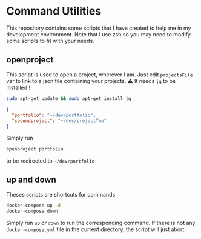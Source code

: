 # Command Utilities
This repository contains some scripts that I have created to help me in my development environment. Note that I use zsh so you may need to modify some scripts to fit with your needs.

## openproject
This script is used to open a project, wherever I am. Just edit ``projectsFile`` var to link to a json file containing your projects.
⚠️ It needs ``jq`` to be installed ! 
```bash
sudo apt-get update && sudo apt-get install jq
```

```json
{
  "portfolio": "~/dev/portfolio",
  "secondproject": "~/dev/projectTwo"
}
```

Simply run 
```bash
openproject portfolio
```
to be redirected to ``~/dev/portfolio``


## up and down
Theses scripts are shortcuts for commands 
```bash
docker-compose up -d
docker-compose down
```

Simply run ``up`` or ``down`` to run the corresponding command.
If there is not any ``docker-compose.yml`` file in the current directory, the script will just abort.

